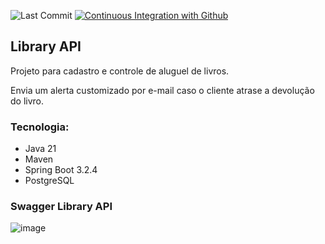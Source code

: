![Last Commit](https://img.shields.io/github/last-commit/santosjennifer/microservice-library)
[![Continuous Integration with Github](https://github.com/santosjennifer/microservice-library/actions/workflows/ci-maven.yml/badge.svg)](https://github.com/santosjennifer/microservice-library/actions/workflows/ci-maven.yml)

## Library API
Projeto para cadastro e controle de aluguel de livros. 

Envia um alerta customizado por e-mail caso o cliente atrase a devolução do livro.

### Tecnologia:
* Java 21
* Maven
* Spring Boot 3.2.4
* PostgreSQL

### Swagger Library API
![image](https://github.com/santosjennifer/microservice-library/assets/90192611/400a5c83-ef7f-468c-b557-3cd22fa71d79)
